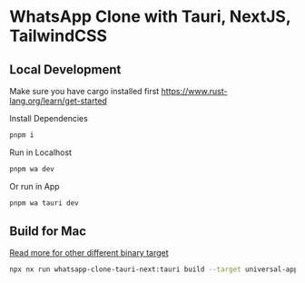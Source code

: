 # WhatsApp Clone with Tauri, NextJS, TailwindCSS

## Local Development

Make sure you have cargo installed first <https://www.rust-lang.org/learn/get-started>

Install Dependencies

```bash
pnpm i
```

Run in Localhost

```bash
pnpm wa dev
```

Or run in App

```bash
pnpm wa tauri dev
```

## Build for Mac

[Read more for other different binary target](https://tauri.app/v1/guides/distribution/macos#binary-targets)

```bash
npx nx run whatsapp-clone-tauri-next:tauri build --target universal-apple-darwin
```
